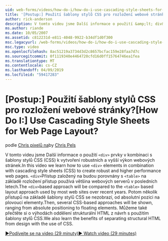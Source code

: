 ```yaml
---
uid: web-forms/videos/how-do-i/how-do-i-use-cascading-style-sheets-for-web-page-layout
title: '[Postup:] Použití šablony stylů CSS pro rozložení webové stránky? | Dokumenty Microsoft'
author: rick-anderson
description: V tomto videu jsme Další informace o použití &amp;lt; div&amp;gt; prvky v kombinaci s šablony stylů (CSS) k vytvoření robustních a vyšší výkon web p...
ms.author: riande
ms.date: 10/05/2007
ms.assetid: c812231d-e811-4048-9922-b34df1d0f300
msc.legacyurl: /web-forms/videos/how-do-i/how-do-i-use-cascading-style-sheets-for-web-page-layout
msc.type: video
ms.openlocfilehash: 8ac51219a3734d3d2c8657bcfac159e28faa7d7c
ms.sourcegitcommit: 0f1119340e4464720cfd16d0ff15764746ea1fea
ms.translationtype: MT
ms.contentlocale: cs-CZ
ms.lasthandoff: 04/09/2019
ms.locfileid: "59417283"
---
```

# <a name="how-do-i-use-cascading-style-sheets-for-web-page-layout"></a><span data-ttu-id="32dc2-104">[Postup:] Použití šablony stylů CSS pro rozložení webové stránky?</span><span class="sxs-lookup"><span data-stu-id="32dc2-104">[How Do I:] Use Cascading Style Sheets for Web Page Layout?</span></span>

<span data-ttu-id="32dc2-105">podle [Chris pixelů na](https://twitter.com/chrispels)</span><span class="sxs-lookup"><span data-stu-id="32dc2-105">by [Chris Pels](https://twitter.com/chrispels)</span></span>

<span data-ttu-id="32dc2-106">V tomto videu jsme Další informace o použití `<div>` prvky v kombinaci s šablony stylů CSS (CSS) k vytvoření robustních a vyšší výkon webových stránek.</span><span class="sxs-lookup"><span data-stu-id="32dc2-106">In this video we learn how to use `<div>` elements in combination with cascading style sheets (CSS) to create robust and higher performance web pages.</span></span> <span data-ttu-id="32dc2-107">`<div>`Přístup založený na budou porovnány s `<table>` na základě rozložení přístup používá většina webových serverů v posledních letech.</span><span class="sxs-lookup"><span data-stu-id="32dc2-107">The `<div>`based approach will be compared to the `<table>` based layout approach used by most web sites over recent years.</span></span> <span data-ttu-id="32dc2-108">Potom několik přístupů na základě šablony stylů CSS se nezobrazí, od absolutní pozici na plovoucí elementy.</span><span class="sxs-lookup"><span data-stu-id="32dc2-108">Then, several CSS-based approaches will be shown, ranging from absolute positioning to floating elements.</span></span> <span data-ttu-id="32dc2-109">Můžeme také přečtěte si o výhodách oddělení strukturální HTML z návrh s použitím šablony stylů CSS.</span><span class="sxs-lookup"><span data-stu-id="32dc2-109">We also learn the benefits of separating structural HTML from design with the use of CSS.</span></span>

[<span data-ttu-id="32dc2-110">&#9654;Podívejte se na video (29 minuty)</span><span class="sxs-lookup"><span data-stu-id="32dc2-110">&#9654; Watch video (29 minutes)</span></span>](https://channel9.msdn.com/Blogs/ASP-NET-Site-Videos/how-do-i-use-cascading-style-sheets-for-web-page-layout)
